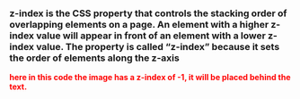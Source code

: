 <h3>z-index is the CSS property that controls the stacking order of overlapping elements on a page. 
An element with a higher z-index value will appear in front of an element with a lower z-index value.
The property is called “z-index” because it sets the order of elements along the z-axis</h3>


<p style="color: red; font-weight: 700;">here in this code 
  the image has a z-index of -1, it will be placed behind the text. </p>

